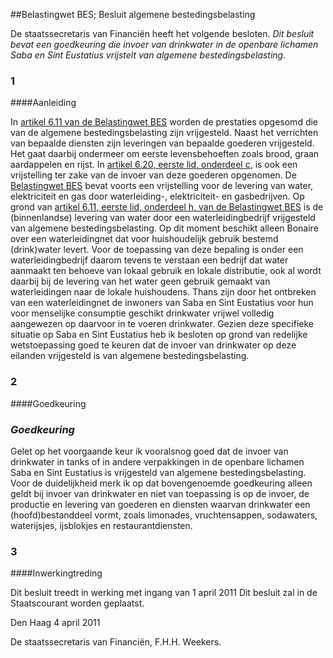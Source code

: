 <meta http-equiv='Content-Type' content='text/html; charset=utf-8' />

##Belastingwet BES; Besluit algemene bestedingsbelasting

De staatssecretaris van Financiën heeft het volgende besloten.  *Dit besluit bevat een goedkeuring die invoer van drinkwater in de openbare lichamen Saba en Sint Eustatius vrijstelt van algemene bestedingsbelasting.*    
### 1  

####Aanleiding

In [artikel 6.11 van de Belastingwet BES](../../../../../../../wet-BES/belastingwet/bes/BWBR0029244/README.md) worden de prestaties opgesomd die van de algemene bestedingsbelasting zijn vrijgesteld. Naast het verrichten van bepaalde diensten zijn leveringen van bepaalde goederen vrijgesteld. Het gaat daarbij ondermeer om eerste levensbehoeften zoals brood, graan aardappelen en rijst. In [artikel 6.20, eerste lid, onderdeel c](../../../../../../../wet-BES/belastingwet/bes/BWBR0029244/README.md), is ook een vrijstelling ter zake van de invoer van deze goederen opgenomen. De [Belastingwet BES](../../../../../../../wet-BES/belastingwet/bes/BWBR0029244/README.md) bevat voorts een vrijstelling voor de levering van water, elektriciteit en gas door waterleiding-, elektriciteit- en gasbedrijven. Op grond van [artikel 6.11, eerste lid, onderdeel h, van de Belastingwet BES](../../../../../../../wet-BES/belastingwet/bes/BWBR0029244/README.md) is de (binnenlandse) levering van water door een waterleidingbedrijf vrijgesteld van algemene bestedingsbelasting. Op dit moment beschikt alleen Bonaire over een waterleidingnet dat voor huishoudelijk gebruik bestemd (drink)water levert. Voor de toepassing van deze bepaling is onder een waterleidingbedrijf daarom tevens te verstaan een bedrijf dat water aanmaakt ten behoeve van lokaal gebruik en lokale distributie, ook al wordt daarbij bij de levering van het water geen gebruik gemaakt van waterleidingen naar de lokale huishoudens. Thans zijn door het ontbreken van een waterleidingnet de inwoners van Saba en Sint Eustatius voor hun voor menselijke consumptie geschikt drinkwater vrijwel volledig aangewezen op daarvoor in te voeren drinkwater. Gezien deze specifieke situatie op Saba en Sint Eustatius heb ik besloten op grond van redelijke wetstoepassing goed te keuren dat de invoer van drinkwater op deze eilanden vrijgesteld is van algemene bestedingsbelasting.    
### 2  

####Goedkeuring

### *Goedkeuring* 

Gelet op het voorgaande keur ik vooralsnog goed dat de invoer van drinkwater in tanks of in andere verpakkingen in de openbare lichamen Saba en Sint Eustatius is vrijgesteld van algemene bestedingsbelasting. Voor de duidelijkheid merk ik op dat bovengenoemde goedkeuring alleen geldt bij invoer van drinkwater en niet van toepassing is op de invoer, de productie en levering van goederen en diensten waarvan drinkwater een (hoofd)bestanddeel vormt, zoals limonades, vruchtensappen, sodawaters, waterijsjes, ijsblokjes en restaurantdiensten.    
### 3  

####Inwerkingtreding

Dit besluit treedt in werking met ingang van 1 april 2011      Dit besluit zal in de Staatscourant worden geplaatst.   

Den Haag 
4 april 2011   

De 
staatssecretaris van Financiën, 
F.H.H. Weekers.     
